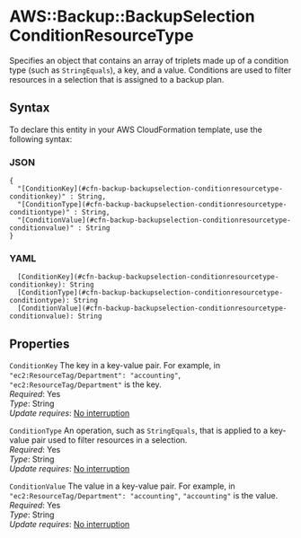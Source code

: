 # AWS::Backup::BackupSelection ConditionResourceType<a name="aws-properties-backup-backupselection-conditionresourcetype"></a>

Specifies an object that contains an array of triplets made up of a condition type \(such as `StringEquals`\), a key, and a value\. Conditions are used to filter resources in a selection that is assigned to a backup plan\.

## Syntax<a name="aws-properties-backup-backupselection-conditionresourcetype-syntax"></a>

To declare this entity in your AWS CloudFormation template, use the following syntax:

### JSON<a name="aws-properties-backup-backupselection-conditionresourcetype-syntax.json"></a>

```
{
  "[ConditionKey](#cfn-backup-backupselection-conditionresourcetype-conditionkey)" : String,
  "[ConditionType](#cfn-backup-backupselection-conditionresourcetype-conditiontype)" : String,
  "[ConditionValue](#cfn-backup-backupselection-conditionresourcetype-conditionvalue)" : String
}
```

### YAML<a name="aws-properties-backup-backupselection-conditionresourcetype-syntax.yaml"></a>

```
  [ConditionKey](#cfn-backup-backupselection-conditionresourcetype-conditionkey): String
  [ConditionType](#cfn-backup-backupselection-conditionresourcetype-conditiontype): String
  [ConditionValue](#cfn-backup-backupselection-conditionresourcetype-conditionvalue): String
```

## Properties<a name="aws-properties-backup-backupselection-conditionresourcetype-properties"></a>

`ConditionKey`  <a name="cfn-backup-backupselection-conditionresourcetype-conditionkey"></a>
The key in a key\-value pair\. For example, in `"ec2:ResourceTag/Department": "accounting"`, `"ec2:ResourceTag/Department"` is the key\.  
*Required*: Yes  
*Type*: String  
*Update requires*: [No interruption](https://docs.aws.amazon.com/AWSCloudFormation/latest/UserGuide/using-cfn-updating-stacks-update-behaviors.html#update-no-interrupt)

`ConditionType`  <a name="cfn-backup-backupselection-conditionresourcetype-conditiontype"></a>
An operation, such as `StringEquals`, that is applied to a key\-value pair used to filter resources in a selection\.  
*Required*: Yes  
*Type*: String  
*Update requires*: [No interruption](https://docs.aws.amazon.com/AWSCloudFormation/latest/UserGuide/using-cfn-updating-stacks-update-behaviors.html#update-no-interrupt)

`ConditionValue`  <a name="cfn-backup-backupselection-conditionresourcetype-conditionvalue"></a>
The value in a key\-value pair\. For example, in `"ec2:ResourceTag/Department": "accounting"`, `"accounting"` is the value\.  
*Required*: Yes  
*Type*: String  
*Update requires*: [No interruption](https://docs.aws.amazon.com/AWSCloudFormation/latest/UserGuide/using-cfn-updating-stacks-update-behaviors.html#update-no-interrupt)